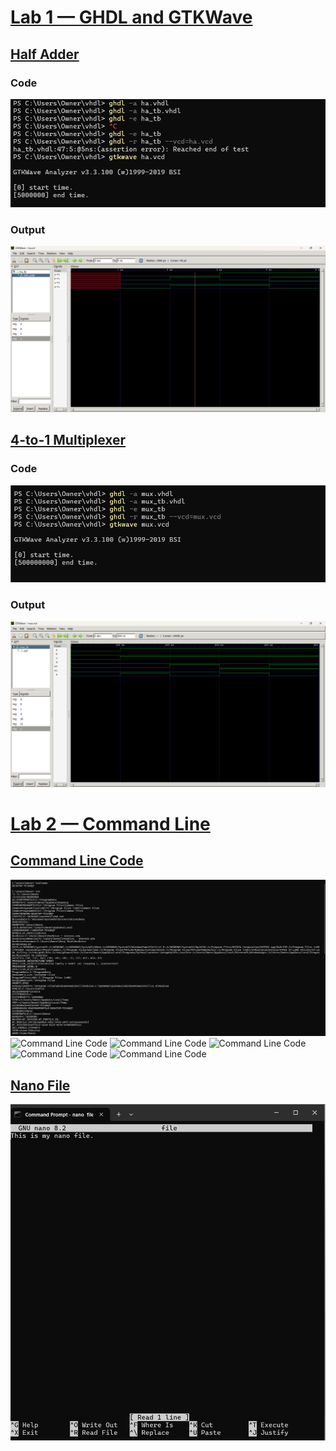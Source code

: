 # **<ins>Lab 1 — GHDL and GTKWave</ins>**
## **<ins>Half Adder</ins>**
### **Code**
![Code](HalfAdderCode.png)
### **Output**
![Output](HalfAdderOutput.png)
## **<ins>4-to-1 Multiplexer</ins>** 
### **Code**
![Code](4-to-1MultiplexerCode.png)
### **Output**
![Output](4-to-1MultiplexerOutput.png)

# **<ins>Lab 2 — Command Line</ins>**
## **<ins>Command Line Code</ins>**
![Command Line Code](CommandLineOutput.png)
![Command Line Code](CommandLineOutput(2).png)
![Command Line Code](CommandLineOutput(3).png)
![Command Line Code](CommandLineOutput(4).png)
![Command Line Code](CommandLineOutput(5).png)
![Command Line Code](CommandLineOutput(6).png)

## **<ins>Nano File</ins>**
![Nano File](NanoFileCommandPrompt.png)

